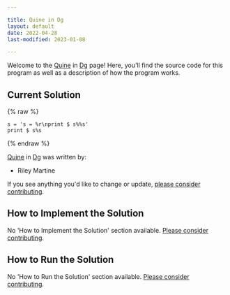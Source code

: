 ```yaml
---

title: Quine in Dg
layout: default
date: 2022-04-28
last-modified: 2023-01-08

---
```


Welcome to the [Quine](https://sampleprograms.io/projects/quine) in [Dg](https://sampleprograms.io/languages/dg) page! Here, you'll find the source code for this program as well as a description of how the program works.

## Current Solution

{% raw %}

```dg
s = 's = %r\nprint $ s%%s'
print $ s%s
```

{% endraw %}

[Quine](https://sampleprograms.io/projects/quine) in [Dg](https://sampleprograms.io/languages/dg) was written by:

- Riley Martine

If you see anything you'd like to change or update, [please consider contributing](https://github.com/TheRenegadeCoder/sample-programs).

## How to Implement the Solution

No 'How to Implement the Solution' section available. [Please consider contributing](https://github.com/TheRenegadeCoder/sample-programs-website).

## How to Run the Solution

No 'How to Run the Solution' section available. [Please consider contributing](https://github.com/TheRenegadeCoder/sample-programs-website).